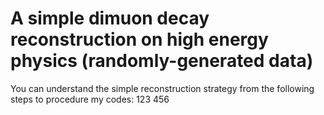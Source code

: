 # A simple dimuon decay reconstruction on high energy physics (randomly-generated data) 
You can understand the simple reconstruction strategy from the following steps to procedure my codes:
123
456
